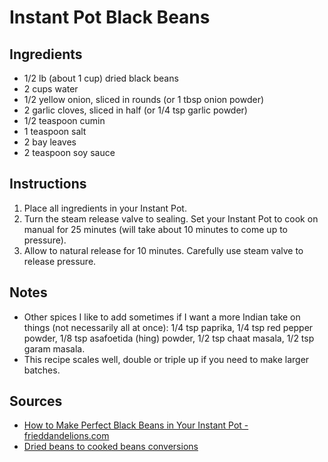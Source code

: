 # Instant Pot Black Beans

## Ingredients
* 1/2 lb (about 1 cup) dried black beans
* 2 cups water
* 1/2 yellow onion, sliced in rounds (or 1 tbsp onion powder)
* 2 garlic cloves, sliced in half  (or 1/4 tsp garlic powder)
* 1/2 teaspoon cumin
* 1 teaspoon salt
* 2 bay leaves
* 2 teaspoon soy sauce

## Instructions
1. Place all ingredients in your Instant Pot.
2. Turn the steam release valve to sealing. Set your Instant Pot to cook on manual for 25 minutes (will take about 10 minutes to come up to pressure).
3. Allow to natural release for 10 minutes. Carefully use steam valve to release pressure.

## Notes
* Other spices I like to add sometimes if I want a more Indian take on things (not necessarily all at once): 1/4 tsp paprika, 1/4 tsp red pepper powder, 1/8 tsp asafoetida (hing) powder, 1/2 tsp chaat masala, 1/2 tsp garam masala.
* This recipe scales well, double or triple up if you need to make larger batches.

## Sources
* [How to Make Perfect Black Beans in Your Instant Pot - frieddandelions.com](https://www.frieddandelions.com/how-to-make-black-beans-instant-pot/)
* [Dried beans to cooked beans conversions](https://www.thebalance.com/dried-bean-conversions-and-measurements-1388322)
